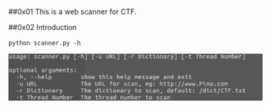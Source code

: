 ##0x01 This is a web scanner for CTF.


##0x02 Introduction

```
python scanner.py -h
```

![helper](https://github.com/Pino-HD/CTF/raw/master/img/help.png)

